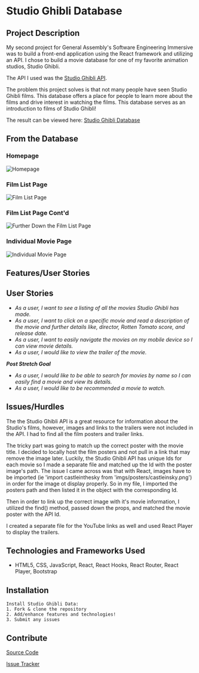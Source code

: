 # Studio Ghibli Database

## Project Description

My second project for General Assembly's Software Engineering Immersive was to build a front-end application using the React framework and utilizing an API. I chose to build a movie database for one of my favorite animation studios, Studio Ghibli.

The API I used was the [Studio Ghibli API](https://ghibliapi.herokuapp.com/#).

The problem this project solves is that not many people have seen Studio Ghibli films. This database offers a place for people to learn more about the films and drive interest in watching the films. This database serves as an introduction to films of Studio Ghibli!

The result can be viewed here: [Studio Ghibli Database](https://studioghiblidatabase.herokuapp.com/)

## From the Database

### Homepage

![Homepage](src/imgs/ReadmeImgs/Homepage.png)

### Film List Page

![Film List Page](src/imgs/ReadmeImgs/MovieListPage.png)

### Film List Page Cont'd

![Further Down the Film List Page](src/imgs/ReadmeImgs/MovieLIstScroll.png)

### Individual Movie Page

![Individual Movie Page](src/imgs/ReadmeImgs/MoviePage.png)

## Features/User Stories

## User Stories

- _As a user, I want to see a listing of all the movies Studio Ghibli has made._
- _As a user, I want to click on a specific movie and read a description of the movie and further details like, director, Rotten Tomato score, and release date._
- _As a user, I want to easily navigate the movies on my mobile device so I can view movie details._
- _As a user, I would like to view the trailer of the movie._

_**Post Stretch Goal**_

- _As a user, I would like to be able to search for movies by name so I can easily find a movie and view its details._
- _As a user, I would like to be recommended a movie to watch._

## Issues/Hurdles

The the Studio Ghibli API is a great resource for information about the Studio's films, however, images and links to the trailers were not included in the API. I had to find all the film posters and trailer links.

The tricky part was going to match up the correct poster with the movie title. I decided to locally host the film posters and not pull in a link that may remove the image later. Luckily, the Studio Ghibli API has unique Ids for each movie so I made a separate file and matched up the Id with the poster image's path. The issue I came across was that with React, images have to be imported (ie 'import castleinthesky from 'imgs/posters/castleinsky.png') in order for the image ot display properly. So in my file, I imported the posters path and then listed it in the object with the corresponding Id.

Then in order to link up the correct image with it's movie information, I utilized the find() method, passed down the props, and matched the movie poster with the API Id.

I created a separate file for the YouTube links as well and used React Player to display the trailers.

## Technologies and Frameworks Used

- HTML5, CSS, JavaScript, React, React Hooks, React Router, React Player, Bootstrap

## Installation

```
Install Studio Ghibli Data:
1. Fork & clone the repository
2. Add/enhance features and technologies!
3. Submit any issues
```

## Contribute

[Source Code](https://github.com/kristenmoran/project-2)

[Issue Tracker](https://github.com/kristenmoran/project-2/issues)
